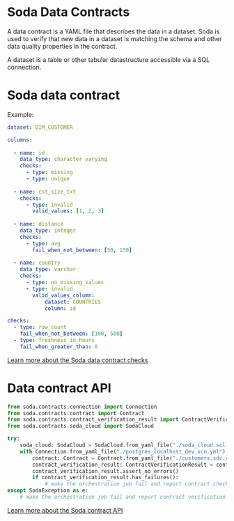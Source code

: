 # Soda Data Contracts

A data contract is a YAML file that describes the data in a dataset. Soda is used to 
verify that new data in a dataset is matching the schema and other data quality properties 
in the contract.

A dataset is a table or other tabular datastructure accessible via a SQL connection.

# Soda data contract

Example:

```yaml
dataset: DIM_CUSTOMER

columns:
    
  - name: id
    data_type: character varying
    checks:
      - type: missing
      - type: unique
    
  - name: cst_size_txt
    checks:
      - type: invalid
        valid_values: [1, 2, 3]
    
  - name: distance
    data_type: integer
    checks: 
      - type: avg
        fail_when_not_between: [50, 150]
          
  - name: country
    data_type: varchar
    checks:
      - type: no_missing_values
      - type: invalid
        valid_values_column: 
            dataset: COUNTRIES
            column: id

checks:
  - type: row_count
    fail_when_not_between: [100, 500]
  - type: freshness_in_hours
    fail_when_greater_than: 6
```

[Learn more about the Soda data contract checks](docs/contract_checks.md)

# Data contract API

```python
from soda.contracts.connection import Connection
from soda.contracts.contract import Contract
from soda.contracts.contract_verification_result import ContractVerificationResult
from soda.contracts.soda_cloud import SodaCloud

try:
    soda_cloud: SodaCloud = SodaCloud.from_yaml_file("./soda_cloud.scl.yml")
    with Connection.from_yaml_file("./postgres_localhost_dev.scn.yml") as connection:
        contract: Contract = Contract.from_yaml_file("./customers.sdc.yml")
        contract_verification_result: ContractVerificationResult = contract.verify(connection, soda_cloud)
        contract_verification_result.assert_no_errors()
        if contract_verification_result.has_failures():
            # make the orchestration job fail and report contract check failures.
except SodaException as e:
    # make the orchestration job fail and report contract verification errors.
```

[Learn more about the Soda contract API](docs/contract_api.md)
